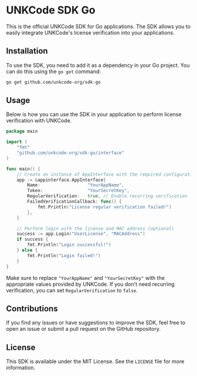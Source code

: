 # UNKCode SDK Go

This is the official UNKCode SDK for Go applications. The SDK allows you to easily integrate UNKCode's license verification into your applications.

## Installation

To use the SDK, you need to add it as a dependency in your Go project. You can do this using the `go get` command:

```bash
go get github.com/unkcode-org/sdk-go
```

## Usage

Below is how you can use the SDK in your application to perform license verification with UNKCode.

```go
package main

import (
	"fmt"
	"github.com/unkcode-org/sdk-go/interface"
)

func main() {
	// Create an instance of AppInterface with the required configuration
	app := &appinterface.AppInterface{
		Name:                  "YourAppName",
		Token:                 "YourSecretKey",
		RegularVerification:   true, // Enable recurring verification
		FailedVerificationCallback: func() {
			fmt.Println("License regular verification failed!")
		},
	}

	// Perform login with the license and MAC address (optional)
	success := app.Login("UserLicense", "MACAddress")
	if success {
		fmt.Println("Login successful!")
	} else {
		fmt.Println("Login failed!")
	}
}
```

Make sure to replace `"YourAppName"` and `"YourSecretKey"` with the appropriate values provided by UNKCode. If you don't need recurring verification, you can set `RegularVerification` to `false`.

## Contributions

If you find any issues or have suggestions to improve the SDK, feel free to open an issue or submit a pull request on the GitHub repository.

## License

This SDK is available under the MIT License. See the `LICENSE` file for more information.
